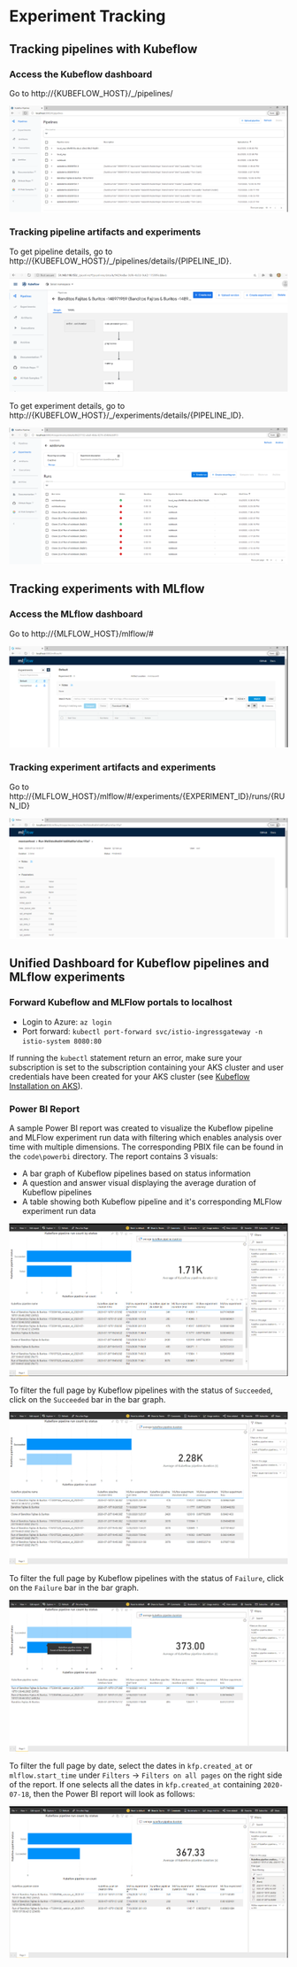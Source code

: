 # Experiment Tracking

## Tracking pipelines with Kubeflow

### Access the Kubeflow dashboard

Go to http://{KUBEFLOW_HOST}/_/pipelines/

![Kubeflow Dashboard](./diagrams/kubeflow-dashboard.png)

### Tracking pipeline artifacts and experiments

To get pipeline details, go to http://{KUBEFLOW_HOST}/_/pipelines/details/{PIPELINE_ID}.

![Kubeflow Pipeline Details](./diagrams/kubeflow-pipeline-details.png)

To get experiment details, go to http://{KUBEFLOW_HOST}/_/experiments/details/{PIPELINE_ID}.

![Kubeflow Experiment Details](./diagrams/kubeflow-experiment-details.png)

## Tracking experiments with MLflow

### Access the MLflow dashboard

Go to http://{MLFLOW_HOST}/mlflow/#

![MLflow Dashboard](./diagrams/mlflow-dashboard.png)

### Tracking experiment artifacts and experiments

Go to http://{MLFLOW_HOST}/mlflow/#/experiments/{EXPERIMENT_ID}/runs/{RUN_ID}

![MLflow Experiment Artifacts](./diagrams/mlflow-experiment-artifacts.png)

## Unified Dashboard for Kubeflow pipelines and MLflow experiments

### Forward Kubeflow and MLFlow portals to localhost

- Login to Azure: `az login`
- Port forward: `kubectl port-forward svc/istio-ingressgateway -n istio-system 8080:80`

If running the `kubectl` statement return an error, make sure your subscription is set to the subscription containing your AKS cluster and user credentials have been created for your AKS cluster (see [Kubeflow Installation on AKS](Kubeflow-install.md)).

### Power BI Report

A sample Power BI report was created to visualize the Kubeflow pipeline and MLFlow experiment run data with filtering which enables analysis over time with multiple dimensions. The corresponding PBIX file can be found in the `code\powerbi` directory. The report contains 3 visuals:

- A bar graph of Kubeflow pipelines based on status information
- A question and answer visual displaying the average duration of Kubeflow pipelines
- A table showing both Kubeflow pipeline and it's corresponding MLFlow experiment run data

![GitHub CI Actions](./diagrams/powerbi_full.png)

To filter the full page by Kubeflow pipelines with the status of `Succeeded`, click on the `Succeeded` bar in the bar graph.

![GitHub CI Actions](./diagrams/powerbi_succeeded.png)

To filter the full page by Kubeflow pipelines with the status of `Failure`, click on the `Failure` bar in the bar graph.

![GitHub CI Actions](./diagrams/powerbi_failed.png)

To filter the full page by date, select the dates in `kfp.created_at` or `mlflow.start_time` under `Filters` -> `Filters on all pages` on the right side of the report. If one selects all the dates in `kfp.created_at` containing `2020-07-18`, then the Power BI report will look as follows:

![GitHub CI Actions](./diagrams/powerbi_2020-07-18.png)
